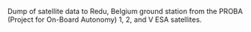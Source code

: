 Dump of satellite data to Redu, Belgium ground station from the PROBA (Project for On-Board Autonomy) 1, 2, and V ESA satellites.